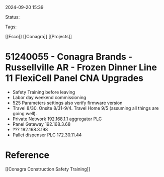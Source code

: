 2024-09-20 15:39

Status:

Tags:

[[Esco]] 
[[Conagra]]
[[Projects]]

# 51240055 - Conagra Brands - Russellville AR - Frozen Dinner Line 11 FlexiCell Panel CNA Upgrades


- Safety Training before leaving
- Labor day weekend commissioning
- 525 Parameters settings also verify firmware version
- Travel 8/30. Onsite 8/31-9/4. Travel Home 9/5 (assuming all things are going well).
- Private Network 192.168.1.1 aggregator PLC 
- Panel Gateway 192.168.3.68
- ??? 192.168.3.198
- Pallet dispenser PLC 172.30.11.44
# Reference

[[Conagra Construction Safety Training]]
